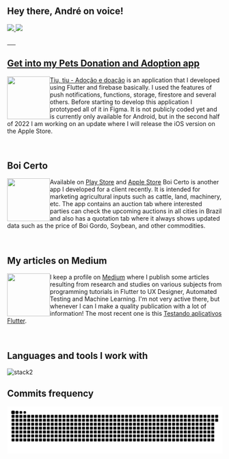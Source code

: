 ## Hey there, André on voice!


 <div>
  <a href="https://github.com/AndreDrummer">
  <img height="180em" src="https://github-readme-stats.vercel.app/api?username=AndreDrummer&show_icons=true&theme=dark&include_all_commits=true&count_private=true"/>
  <img height="180em" src="https://github-readme-stats.vercel.app/api/top-langs/?username=AndreDrummer&layout=compact&langs_count=7&theme=dark"/>
</div>
 
&nbsp; &nbsp; &nbsp;

<div>
  <h2>Get into my Pets Donation and Adoption app</h2>
 <p><a href="https://play.google.com/store/apps/details?id=com.anjasolutions.tiutiu&hl=pt_BR&gl=US"><img align="left" src="https://play-lh.googleusercontent.com/vKhzQDu77_d9-dXOSU6dNcgldCxO8IPphFWJSnnhv66bEZ6ZTUJGETmkFhbjHd92KQJK=w480-h960-rw" width="100" height="100"/>Tiu, tiu - Adoção e doação</a> is an application that I developed using Flutter and firebase basically. I used the features of push notifications, functions, storage, firestore and several others. Before starting to develop this application I prototyped all of it in Figma. It is not publicly coded yet and is currently only available for Android, but in the second half of 2022 I am working on an update where I will release the iOS version on the Apple Store.</p>
</div>
 
&nbsp; &nbsp; &nbsp;

<div>
  <h2>Boi Certo</h2>
 <p>Available on <a href="https://play.google.com/store/apps/details?id=com.anjasolutions.boicerto"><img align="left" src="https://is3-ssl.mzstatic.com/image/thumb/Purple112/v4/a5/1e/93/a51e9395-e45a-7982-003e-a222da9bb45b/AppIcon-0-0-1x_U007emarketing-0-0-0-7-0-0-sRGB-0-0-0-GLES2_U002c0-512MB-85-220-0-0.png/460x0w.webp" width="100" height="100"/>Play Store</a> and <a href="https://apps.apple.com/br/app/boi-certo/id1607695295"> Apple Store</a> Boi Certo is another app I developed for a client recently. It is intended for marketing agricultural inputs such as cattle, land, machinery, etc. The app contains an auction tab where interested parties can check the upcoming auctions in all cities in Brazil and also has a quotation tab where it always shows updated data such as the price of Boi Gordo, Soybean, and other commodities.</p>
</div>
 
&nbsp; &nbsp; &nbsp;
 
<div>
  <h2>My articles on Medium</h2>
 <p>I keep a profile on <a href="https://medium.com/@andrfelipedrummer"><img align="left" src="https://cdn-icons-png.flaticon.com/512/5968/5968885.png" width="100" height="100"/>Medium</a> where I publish some articles resulting from research and studies on various subjects from programming tutorials in Flutter to UX Designer, Automated Testing and Machine Learning. I'm not very active there, but whenever I can I make a quality publication with a lot of information! The most recent one is this <a href="https://medium.com/@andrfelipedrummer/testando-aplicativos-flutter-1a29d096a5da">Testando aplicativos Flutter</a>.</p>
</div>
 
&nbsp; &nbsp; &nbsp;

<h2>Languages and tools I work with</h2>

![stack2](https://user-images.githubusercontent.com/36930816/184163760-72c523fb-1ed4-4381-8877-aa4f224c7614.png)
 
 
 <h2>Commits frequency</h2>
 
 ![Snake animation](https://github.com/AndreDrummer/AndreDrummer/blob/output/github-contribution-grid-snake.svg)
 
</div>
